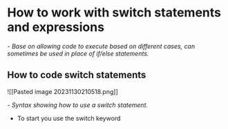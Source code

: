 # How to work with switch statements and expressions

*- Base on allowing code to execute based on different cases, can sometimes be used in place of if/else statements.*

## How to code switch statements

![[Pasted image 20231130210518.png]]

*- Syntax showing how to use a switch statement.*
- To start you use the switch keyword
